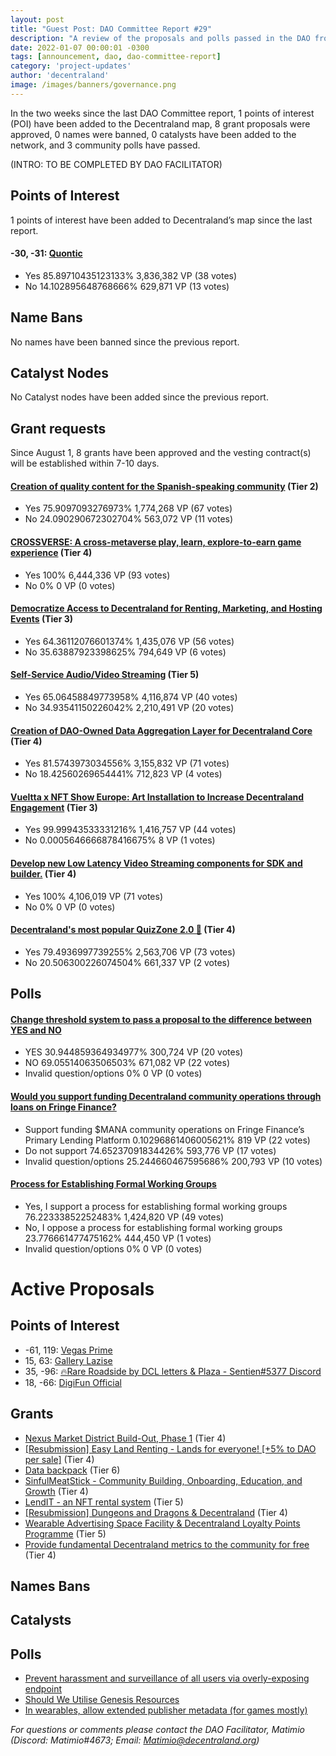 ```yaml
---
layout: post
title: "Guest Post: DAO Committee Report #29"
description: "A review of the proposals and polls passed in the DAO from August 1 through August 15".
date: 2022-01-07 00:00:01 -0300
tags: [announcement, dao, dao-committee-report]
category: 'project-updates'
author: 'decentraland'
image: /images/banners/governance.png
---
```


In the two weeks since the last DAO Committee report, 1 points of interest (POI) have been added to the Decentraland map, 8 grant proposals were approved, 0 names were banned, 0 catalysts have been added to the network, and 3 community polls have passed.

(INTRO: TO BE COMPLETED BY DAO FACILITATOR)

## Points of Interest
1 points of interest have been added to Decentraland’s map since the last report.


#### -30, -31: [Quontic](https://governance.decentraland.org/proposal/?id=46f01db0-126d-11ed-affb-95d45c2147f8)

* Yes 85.89710435123133% 3,836,382 VP (38 votes)
* No 14.102895648768666% 629,871 VP (13 votes)


## Name Bans

No names have been banned since the previous report.

## Catalyst Nodes
No Catalyst nodes have been added since the previous report.


## Grant requests
Since August 1, 8 grants have been approved and the vesting contract(s) will be established within 7-10 days.


#### [Creation of quality content for the Spanish-speaking community](https://governance.decentraland.org/proposal/?id=eca738b0-1119-11ed-affb-95d45c2147f8) (Tier 2)

* Yes 75.9097093276973% 1,774,268 VP (67 votes)
* No 24.090290672302704% 563,072 VP (11 votes)


#### [CROSSVERSE: A cross-metaverse play, learn, explore-to-earn game experience](https://governance.decentraland.org/proposal/?id=7e4f37c0-0e65-11ed-9d53-7b405ea02bcb) (Tier 4)

* Yes 100% 6,444,336 VP (93 votes)
* No 0% 0 VP (0 votes)


#### [Democratize Access to Decentraland for Renting, Marketing, and Hosting Events](https://governance.decentraland.org/proposal/?id=8a1e3180-0e3a-11ed-9d53-7b405ea02bcb) (Tier 3)

* Yes 64.36112076601374% 1,435,076 VP (56 votes)
* No 35.63887923398625% 794,649 VP (6 votes)


#### [Self-Service Audio/Video Streaming](https://governance.decentraland.org/proposal/?id=23813f00-0de8-11ed-9d53-7b405ea02bcb) (Tier 5)

* Yes 65.06458849773958% 4,116,874 VP (40 votes)
* No 34.93541150226042% 2,210,491 VP (20 votes)


#### [Creation of DAO-Owned Data Aggregation Layer for Decentraland Core](https://governance.decentraland.org/proposal/?id=66d76070-0d27-11ed-92a2-218eab5ea42b) (Tier 4)

* Yes 81.5743973034556% 3,155,832 VP (71 votes)
* No 18.42560269654441% 712,823 VP (4 votes)


#### [Vueltta x NFT Show Europe: Art Installation to Increase Decentraland Engagement](https://governance.decentraland.org/proposal/?id=99986a30-0cb5-11ed-92a2-218eab5ea42b) (Tier 3)

* Yes 99.99943533331216% 1,416,757 VP (44 votes)
* No 0.0005646666878416675% 8 VP (1 votes)


#### [Develop new Low Latency Video Streaming components for SDK and builder.](https://governance.decentraland.org/proposal/?id=858cd0a0-0c18-11ed-92a2-218eab5ea42b) (Tier 4)

* Yes 100% 4,106,019 VP (71 votes)
* No 0% 0 VP (0 votes)


#### [Decentraland&#39;s most popular QuizZone 2.0 🥳](https://governance.decentraland.org/proposal/?id=58233e80-0928-11ed-8306-41196474443d) (Tier 4)

* Yes 79.4936997739255% 2,563,706 VP (73 votes)
* No 20.506300226074504% 661,337 VP (2 votes)


## Polls

#### [Change threshold system to pass a proposal to the difference between YES and NO](https://governance.decentraland.org/proposal/?id=9a237890-17ec-11ed-affb-95d45c2147f8)

* YES 30.944859364934977% 300,724 VP (20 votes)
* NO 69.05514063506503% 671,082 VP (22 votes)
* Invalid question/options 0% 0 VP (0 votes)


#### [Would you support funding Decentraland community operations through loans on Fringe Finance?](https://governance.decentraland.org/proposal/?id=c4fc8f70-13c3-11ed-affb-95d45c2147f8)

* Support funding $MANA community operations on Fringe Finance’s Primary Lending Platform 0.10296861406005621% 819 VP (22 votes)
* Do not support 74.65237091834426% 593,776 VP (17 votes)
* Invalid question/options 25.244660467595686% 200,793 VP (10 votes)


#### [Process for Establishing Formal Working Groups](https://governance.decentraland.org/proposal/?id=bcf89060-0e5c-11ed-9d53-7b405ea02bcb)

* Yes, I support a process for establishing formal working groups 76.22333852252483% 1,424,820 VP (49 votes)
* No, I oppose a process for establishing formal working groups  23.776661477475162% 444,450 VP (1 votes)
* Invalid question/options 0% 0 VP (0 votes)



# Active Proposals

## Points of Interest

* -61, 119: [Vegas Prime](https://governance.decentraland.org/proposal/?id=ed473f50-1cf8-11ed-96c7-2fa07c6df25b)
* 15, 63: [Gallery Lazise](https://governance.decentraland.org/proposal/?id=6d3e0b00-1bd5-11ed-96c7-2fa07c6df25b)
* 35, -96: [🔥Rare Roadside by DCL letters &amp; Plaza - Sentien#5377 Discord](https://governance.decentraland.org/proposal/?id=86683470-1969-11ed-96c7-2fa07c6df25b)
* 18, -66: [DigiFun Official](https://governance.decentraland.org/proposal/?id=43d26ad0-187f-11ed-96c7-2fa07c6df25b)

## Grants

* [Nexus Market District Build-Out, Phase 1](https://governance.decentraland.org/proposal/?id=309483d0-1b4b-11ed-96c7-2fa07c6df25b) (Tier 4)
* [[Resubmission] Easy Land Renting - Lands for everyone! [+5% to DAO per sale]](https://governance.decentraland.org/proposal/?id=0c233e00-18ef-11ed-96c7-2fa07c6df25b) (Tier 4)
* [Data backpack](https://governance.decentraland.org/proposal/?id=659ab8a0-18d6-11ed-96c7-2fa07c6df25b) (Tier 6)
* [SinfulMeatStick - Community Building, Onboarding, Education, and Growth](https://governance.decentraland.org/proposal/?id=18c27260-17fb-11ed-affb-95d45c2147f8) (Tier 4)
* [LendIT - an NFT rental system](https://governance.decentraland.org/proposal/?id=6c196240-17d1-11ed-affb-95d45c2147f8) (Tier 5)
* [[Resubmission] Dungeons and Dragons &amp; Decentraland](https://governance.decentraland.org/proposal/?id=12f794f0-167a-11ed-affb-95d45c2147f8) (Tier 4)
* [Wearable Advertising Space Facility &amp; Decentraland Loyalty Points Programme](https://governance.decentraland.org/proposal/?id=df8dde50-155a-11ed-affb-95d45c2147f8) (Tier 5)
* [Provide fundamental Decentraland metrics  to the community for free](https://governance.decentraland.org/proposal/?id=ac2b57f0-12ac-11ed-affb-95d45c2147f8) (Tier 4)

## Names Bans


## Catalysts


## Polls

* [Prevent harassment and surveillance of all users via overly-exposing endpoint](https://governance.decentraland.org/proposal/?id=32ab78a0-1cda-11ed-96c7-2fa07c6df25b)
* [Should We Utilise Genesis Resources](https://governance.decentraland.org/proposal/?id=712b6450-1b31-11ed-96c7-2fa07c6df25b)
* [In wearables, allow extended publisher metadata (for games mostly)](https://governance.decentraland.org/proposal/?id=5bd7e100-1b0e-11ed-96c7-2fa07c6df25b)

*For questions or comments please contact the DAO Facilitator, Matimio (Discord: Matimio#4673; Email: [Matimio@decentraland.org](mailto:Matimio@decentraland.org))*